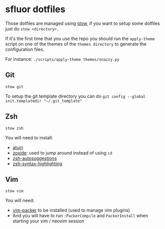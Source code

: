 # sfluor dotfiles

Those dotfiles are managed using [stow](https://www.gnu.org/software/stow/), if you want to setup some dotfiles just do `stow <directory>`.

If it's the first time that you use the repo you should run the `apply-theme` script on one of the themes of the `themes directory` to generate the configuration files.

For instance: `./scripts/apply-theme themes/snazzy.py`

## Git

`stow git`

To setup the git template directory you can do `git config --global init.templatedir "~/.git_template"`

## Zsh

`stow zsh`

You will need to install:
- [atuin](https://github.com/atuinsh/atuin)
- [zoxide](https://github.com/ajeetdsouza/zoxide): used to jump around instead of using `cd`
- [zsh-autosuggestions](https://github.com/zsh-users/zsh-autosuggestions)
- [zsh-syntax-highlighting](https://github.com/zsh-users/zsh-syntax-highlighting)


## Vim

`stow vim`

You will need:
- [vim-packer](https://github.com/wbthomason/packer.nvim) to be installed (used to manage vim plugins)
- And you will have to run `:PackerCompile` and `PackerInstall` when starting your vim / neovim session
